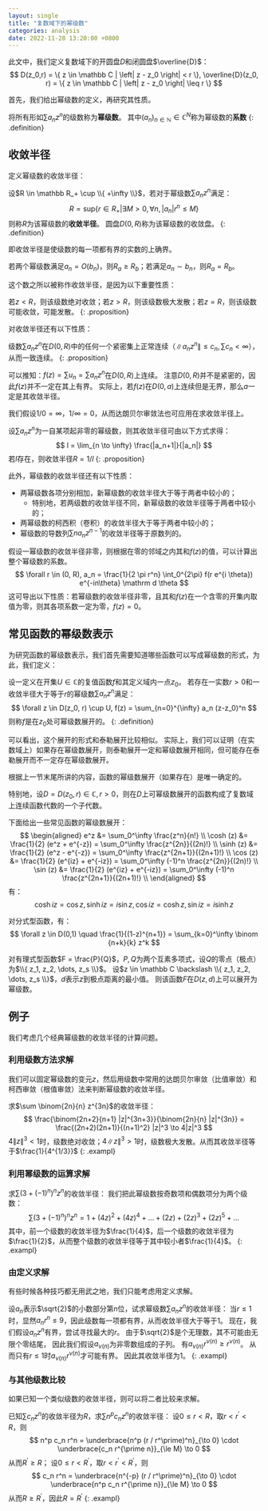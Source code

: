 ```yaml
---
layout: single
title: "复数域下的幂级数"
categories: analysis
date: 2022-11-28 13:20:00 +0800
--- 
```


此文中，我们定义复数域下的开圆盘$D$和闭圆盘$\overline{D}$：
$$
D(z_0,r) = \{ z \in \mathbb C | \left| z - z_0 \right| < r \},
\overline{D}(z_0, r) = \{ z \in \mathbb C | \left| z - z_0 \right| \leq r \}
$$

首先，我们给出幂级数的定义，再研究其性质。

将所有形如$\sum a_n z^n$的级数称为**幂级数**。
其中$(a_n)_{n \in \mathbb N} \in \mathbb C^N$称为幂级数的**系数**
{: .definition}

## 收敛半径

定义幂级数的收敛半径：

设$R \in \mathbb R_+ \cup \\{ +\infty \\}$，若对于幂级数$\sum a_n z^n$满足：
$$
R = \mathrm{sup} \{ r \in R_+ | \exists M > 0, \forall n, \left| a_n \right| r^n \leq M \}
$$
则称$R$为该幂级数的**收敛半径**。
圆盘$D(0, R)$称为该幂级数的收敛盘。
{: .definition}

即收敛半径是使级数的每一项都有界的实数的上确界。

若两个幂级数满足$a_n = O(b_n)$，则$R_a \ge R_b$；若满足$a_n \sim b_n$，则$R_a = R_b$。

这个数之所以被称作收敛半径，是因为以下重要性质：

若$z < R$，则该级数绝对收敛；若$z > R$，则该级数极大发散；若$z = R$，则该级数可能收敛，可能发散。
{: .proposition}

对收敛半径还有以下性质：

级数$\sum a_n z^n$在$D(0,R)$中的任何一个紧密集上正常连续（$\left\| a_n z^n \right\| \leq c_n, \sum c_n < \infty$），从而一致连续。
{: .proposition}

可以推知：$f(z) = \sum u_n = \sum a_n z^n$在$D(0, R)$上连续。
注意$D(0,R)$并不是紧密的，因此$f(z)$并不一定在其上有界。
实际上，若$f(z)$在$D(0,a)$上连续但是无界，那么$a$一定是其收敛半径。

我们假设$1 / 0 = \infty$，$1 / \infty = 0$，从而达朗贝尔审敛法也可应用在求收敛半径上。

设$\sum a_n z^n$为一自某项起非零的幂级数，则其收敛半径可由以下方式求得：
$$
l = \lim_{n \to \infty} \frac{|a_n+1|}{|a_n|}
$$
若$l$存在，则收敛半径$R = 1/l$
{: .proposition}

此外，幂级数的收敛半径还有以下性质：
- 两幂级数各项分别相加，新幂级数的收敛半径大于等于两者中较小的；
  + 特别地，若两级数的收敛半径不同，新幂级数的收敛半径等于两者中较小的；
- 两幂级数的柯西积（卷积）的收敛半径大于等于两者中较小的；
- 幂级数的导数列$\sum n a_n z^{n-1}$的收敛半径等于原数列的。

假设一幂级数的收敛半径非零，则根据在零的邻域之内其和$f(z)$的值，可以计算出整个幂级数的系数。
$$
\forall r \in (0, R), a_n = \frac{1}{2 \pi r^n} \int_0^{2\pi} f(r e^{i \theta}) e^{-in\theta} \mathrm d \theta
$$
这可导出以下性质：若幂级数的收敛半径非零，且其和$f(z)$在一个含零的开集内取值为零，则其各项系数一定为零，$f(z) = 0$。

## 常见函数的幂级数表示

为研究函数的幂级数表示，我们首先需要知道哪些函数可以写成幂级数的形式，为此，我们定义：

设一定义在开集$U \in \mathbb C$的复值函数$f$和其定义域内一点$z_0$。
若存在一实数$r > 0$和一收敛半径大于等于$r$的幂级数$\sum a_n z^n$满足：
$$
\forall z \in D(z_0, r) \cup U, f(z) = \sum_{n=0}^{\infty} a_n (z-z_0)^n
$$
则称$f$是在$z_0$处可幂级数展开的。
{: .definition}

可以看出，这个展开的形式和泰勒展开比较相似。
实际上，我们可以证明（在实数域上）如果存在幂级数展开，则泰勒展开一定和幂级数展开相同，但可能存在泰勒展开而不一定存在幂级数展开。

根据上一节末尾所讲的内容，函数的幂级数展开（如果存在）是唯一确定的。

特别地，设$D=D(z_0, r) \in \mathbb C, r > 0$，则在$D$上可幂级数展开的函数构成了复数域上连续函数代数的一个子代数。

下面给出一些常见函数的幂级数展开：
$$
\begin{aligned}
e^z &= \sum_0^\infty \frac{z^n}{n!} \\
\cosh (z) &= \frac{1}{2} (e^z + e^{-z}) = \sum_0^\infty \frac{z^{2n}}{(2n)!} \\
\sinh (z) &= \frac{1}{2} (e^z - e^{-z}) = \sum_0^\infty \frac{z^{2n+1}}{(2n+1)!} \\
\cos (z) &= \frac{1}{2} (e^{iz} + e^{-iz}) = \sum_0^\infty (-1)^n \frac{z^{2n}}{(2n)!} \\
\sin (z) &= \frac{1}{2} (e^{iz} + e^{-iz}) = \sum_0^\infty (-1)^n \frac{z^{2n+1}}{(2n+1)!} \\
\end{aligned}
$$
有：
$$
\cosh iz = \cos z , \sinh iz = i \sin z , \cos iz = \cosh z , \sin iz = i \sinh z
$$

对分式型函数，有：
$$
\forall z \in D(0,1) \quad \frac{1}{(1-z)^{n+1}} = \sum_{k=0}^\infty
\binom {n+k}{k}
z^k
$$

对有理式型函数$F = \frac{P}{Q}$，$P,Q$为两个互素多项式，设$Q$的零点（极点）为$\\{ z_1, z_2, \dots, z_s \\}$。
设$z \in \mathbb C \backslash \\{ z_1, z_2, \dots, z_s \\}$，$d$表示$z$到极点距离的最小值。
则该函数$F$在$D(z, d)$上可以展开为幂级数。

## 例子

我们考虑几个经典幂级数的收敛半径的计算问题。

### 利用级数方法求解

我们可以固定幂级数的变元$z$，然后用级数中常用的达朗贝尔审敛（比值审敛）和柯西审敛（根值审敛）法来判断幂级数的收敛半径。

求$\sum \binom{2n}{n} z^{3n}$的收敛半径：
$$
\frac{\binom{2n+2}{n+1} |z|^{3n+3}}{\binom{2n}{n} |z|^{3n}} = \frac{(2n+2)(2n+1)}{(n+1)^2} |z|^3 \to 4|z|^3
$$
$4\|z\|^3 < 1$时，级数绝对收敛；$4\|z\|^3 > 1$时，级数极大发散。从而其收敛半径等于$\frac{1}{4^{1/3}}$
{: .exampl}

### 利用幂级数的运算求解

求$\sum (3 + (-1)^n)^n z^n$的收敛半径：
我们把此幂级数按奇数项和偶数项分为两个级数：
$$
\sum (3 + (-1)^n)^n z^n = 1 + (4z)^2 + (4z)^4 + \dots + (2z) + (2z)^3 + (2z)^5 + \dots
$$
其中，前一个级数的收敛半径为$\frac{1}{4}$，后一个级数的收敛半径为$\frac{1}{2}$，从而整个级数的收敛半径等于其中较小者$\frac{1}{4}$。
{: .exampl}

### 由定义求解

有些时候各种技巧都无用武之地，我们只能考虑用定义求解。

设$a_n$表示$\sqrt{2}$的小数部分第n位，试求幂级数$\sum a_n z^n$的收敛半径：
当$r \le 1$时，显然$a_n r^n \le 9$，因此级数每一项都有界，从而收敛半径大于等于1。
现在，我们假设$a_n z^n$有界，尝试寻找最大的$r$。
由于$\sqrt{2}$是个无理数，其不可能由无限个零结尾，
因此我们假设$a_{\nu(n)}$为非零数组成的子列。
有$a_{\nu(n)} r^{\nu(n)} \ge r^{\nu(n)}$。
从而只有$r \le 1$时$a_{\nu(n)} r^{\nu(n)}$才可能有界。
因此其收敛半径为1。
{: .exampl}

### 与其他级数比较

如果已知一个类似级数的收敛半径，则可以将二者比较来求解。

已知$\sum c_n z^n$的收敛半径为$R$，求$\sum n^p c_n z^n$的收敛半径：
设$0 \le r < R$，取$r < r^\prime < R$，则
$$
n^p c_n r^n = \underbrace{n^p (r / r^\prime)^n}_{\to 0} \cdot \underbrace{c_n r^{\prime n}}_{\le M} \to 0
$$
从而$R^\prime \ge R$；
设$0 \le r < R^\prime$，取$r < r^\prime < R^\prime$，则
$$
c_n r^n = \underbrace{n^{-p} (r / r^\prime)^n}_{\to 0} \cdot \underbrace{n^p c_n r^{\prime n}}_{\le M} \to 0
$$
从而$R \ge R^\prime$，因此$R = R^\prime$
{: .exampl}
